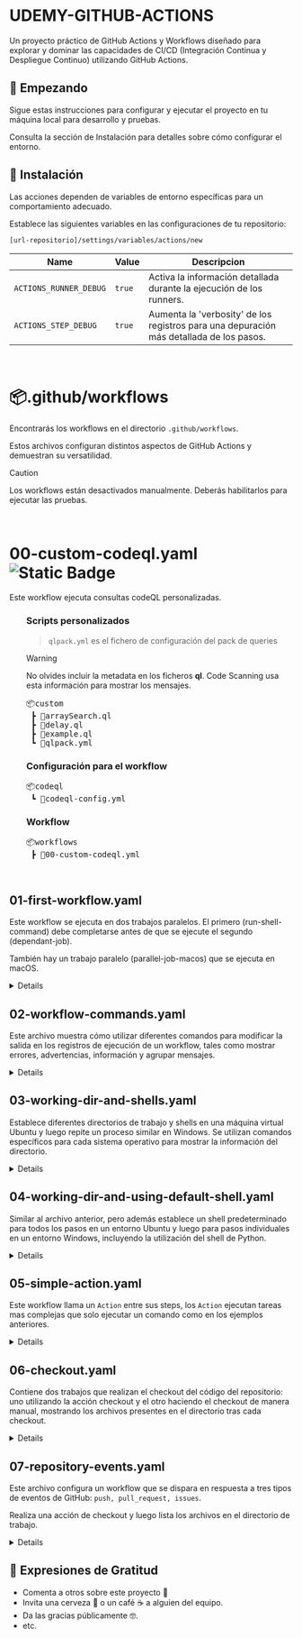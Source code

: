 # UDEMY-GITHUB-ACTIONS

Un proyecto práctico de GitHub Actions y Workflows diseñado para explorar y dominar las capacidades de CI/CD (Integración Continua y Despliegue Continuo) utilizando GitHub Actions.

## 🚀 Empezando

Sigue estas instrucciones para configurar y ejecutar el proyecto en tu máquina local para desarrollo y pruebas. 

Consulta la sección de Instalación para detalles sobre cómo configurar el entorno.

## 🔧 Instalación
Las acciones dependen de variables de entorno específicas para un comportamiento adecuado. 

Establece las siguientes variables en las configuraciones de tu repositorio:

`[url-repositorio]/settings/variables/actions/new`

| Name                 | Value | Descripcion |
| -------------------- | ----- |-------------|
| `ACTIONS_RUNNER_DEBUG` | `true` |Activa la información detallada durante la ejecución de los runners.|
| `ACTIONS_STEP_DEBUG`   | `true` |Aumenta la 'verbosity' de los registros para una depuración más detallada de los pasos.|


<br>

# 📦.github/workflows

Encontrarás los workflows en el directorio `.github/workflows`. 

Estos archivos configuran distintos aspectos de GitHub Actions y demuestran su versatilidad.

> [!CAUTION]
> Los workflows están desactivados manualmente. Deberás habilitarlos para ejecutar las pruebas.

<br>

# 00-custom-codeql.yaml ![Static Badge](https://img.shields.io/badge/actions-codeql-red)
Este workflow ejecuta consultas codeQL personalizadas.

<div style="margin-left: 30px;">

### Scripts personalizados
> `qlpack.yml` es el fichero de configuración del pack de queries


> [!WARNING]  
> No olvides incluir la metadata en los ficheros **ql**.  Code Scanning usa esta información para mostrar los mensajes.

<pre>
📦custom         
 ┣ 📜arraySearch.ql
 ┣ 📜delay.ql
 ┣ 📜example.ql
 ┗ 📜qlpack.yml
</pre>

### Configuración para el workflow
<pre>
📦codeql
 ┗ 📜codeql-config.yml
</pre>

### Workflow
<pre>
📦workflows
 ┣ 📜00-custom-codeql.yml
</pre>
<br>


</div>


## 01-first-workflow.yaml 


Este workflow se ejecuta en dos trabajos paralelos. El primero (run-shell-command) debe completarse antes de que se ejecute el segundo (dependant-job). 

También hay un trabajo paralelo (parallel-job-macos) que se ejecuta en macOS.

<details>

> 1.  `run-shell-command` -> `dependant-job` *(se ejecuta a solo cuando termina run-shell-command)*

> 2.  `parallel-job-macos`

</details>


## 02-workflow-commands.yaml

Este archivo muestra cómo utilizar diferentes comandos para modificar la salida en los registros de ejecución de un workflow, tales como mostrar errores, advertencias, información y agrupar mensajes.

<details>
Ejecuta un único paso en el que se muestran los resultados en diferentes formatos: 

- Error
- Warning
- Notice
- Agrupación de los mensajes

> `testing-wf-commands`

</details>


## 03-working-dir-and-shells.yaml

Establece diferentes directorios de trabajo y shells en una máquina virtual Ubuntu y luego repite un proceso similar en Windows. Se utilizan comandos específicos para cada sistema operativo para mostrar la información del directorio.

<details>

Este workflow muestra dos pasos que se ejecutan en secuencia

> 1.  `display-wd-info` *comandos y variables ubuntu-latest*

> 2.  `display-wd-info-windows` *comandos y variables windows-latest*
</details>

## 04-working-dir-and-using-default-shell.yaml 

Similar al archivo anterior, pero además establece un shell predeterminado para todos los pasos en un entorno Ubuntu y luego para pasos individuales en un entorno Windows, incluyendo la utilización del shell de Python.

<details>
<br>

> 1.  `display-wd-info` *comandos y variables ubuntu-latest*

> 2.  `display-wd-info-windows` *comandos y variables windows-latest / python*

</details>


## 05-simple-action.yaml

Este workflow llama un `Action` entre sus steps, los `Action` ejecutan tareas mas complejas que solo ejecutar un comando como en los ejemplos anteriores.

<details>
<br>

Un `Action` es una unidad de codigo reutilizable que referenciamos en nuestros steps.

En este caso usamos `actions/hello-world-javascript-action@v1` que está deprecated, de ahí que nos salgan algunos warnings en la ejecución del workflow. 

*Colocamos la ruta del action que queremos ejecutar y despues del @ ponemos la rama, tag o commit que queremos ejecutar, la version (tag)*

</details>

## 06-checkout.yaml

Contiene dos trabajos que realizan el checkout del código del repositorio: uno utilizando la acción checkout y el otro haciendo el checkout de manera manual, mostrando los archivos presentes en el directorio tras cada checkout.

<details>
<br>

> 1.  `checkout-action` *Hace el checkout por medio de un **Action**.*

> 2.  `checkout-and-display-files` *En este paso el checkout se hace de manera "Manual".*
</details>


## 07-repository-events.yaml


Este archivo configura un workflow que se dispara en respuesta a tres tipos de eventos de GitHub: `push, pull_request, issues`. 

Realiza una acción de checkout y luego lista los archivos en el directorio de trabajo.
<details>
<br>

> `checkout-test` *Hace el checkout por medio de un **Action**.*
</details>


## 🎁 Expresiones de Gratitud
- Comenta a otros sobre este proyecto 📢
- Invita una cerveza 🍺 o un café ☕ a alguien del equipo.
- Da las gracias públicamente 🤓.
- etc.